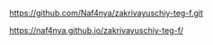 https://github.com/Naf4nya/zakrivayuschiy-teg-f.git

https://naf4nya.github.io/zakrivayuschiy-teg-f/